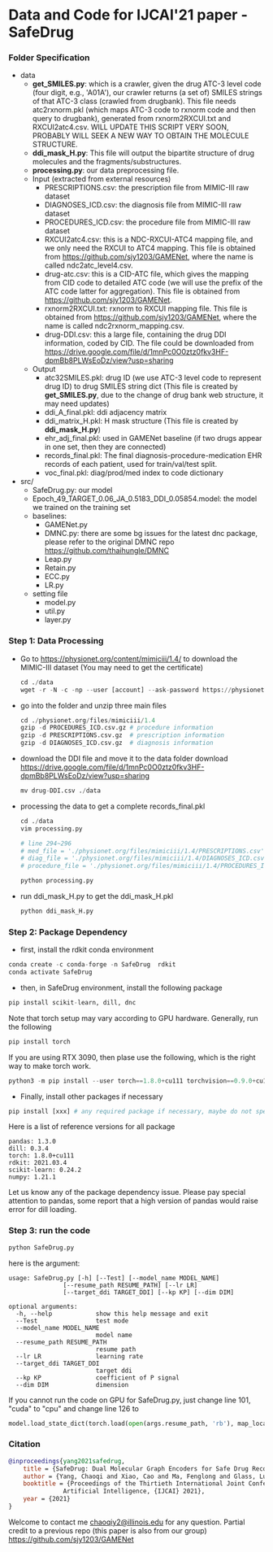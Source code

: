# Data and Code for IJCAI'21 paper - SafeDrug

### Folder Specification
- data
    - **get_SMILES.py**: which is a crawler, given the drug ATC-3 level code (four digit, e.g., 'A01A'), our crawler returns (a set of) SMILES strings of that ATC-3 class (crawled from drugbank). This file needs atc2rxnorm.pkl (which maps ATC-3 code to rxnorm code and then query to drugbank), generated from rxnorm2RXCUI.txt and RXCUI2atc4.csv. WILL UPDATE THIS SCRIPT VERY SOON, PROBABLY WILL SEEK A NEW WAY TO OBTAIN THE MOLECULE STRUCTURE.
    - **ddi_mask_H.py**: This file will output the bipartite structure of drug molecules and the fragments/substructures.
    - **processing.py**: our data preprocessing file.
    - Input (extracted from external resources)
        - PRESCRIPTIONS.csv: the prescription file from MIMIC-III raw dataset
        - DIAGNOSES_ICD.csv: the diagnosis file from MIMIC-III raw dataset
        - PROCEDURES_ICD.csv: the procedure file from MIMIC-III raw dataset
        - RXCUI2atc4.csv: this is a NDC-RXCUI-ATC4 mapping file, and we only need the RXCUI to ATC4 mapping. This file is obtained from https://github.com/sjy1203/GAMENet, where the name is called ndc2atc_level4.csv.
        - drug-atc.csv: this is a CID-ATC file, which gives the mapping from CID code to detailed ATC code (we will use the prefix of the ATC code latter for aggregation). This file is obtained from https://github.com/sjy1203/GAMENet.
        - rxnorm2RXCUI.txt: rxnorm to RXCUI mapping file. This file is obtained from https://github.com/sjy1203/GAMENet, where the name is called ndc2rxnorm_mapping.csv.
        - drug-DDI.csv: this a large file, containing the drug DDI information, coded by CID. The file could be downloaded from https://drive.google.com/file/d/1mnPc0O0ztz0fkv3HF-dpmBb8PLWsEoDz/view?usp=sharing
    - Output
        - atc32SMILES.pkl: drug ID (we use ATC-3 level code to represent drug ID) to drug SMILES string dict (This file is created by **get_SMILES.py**, due to the change of drug bank web structure, it may need updates)
        - ddi_A_final.pkl: ddi adjacency matrix
        - ddi_matrix_H.pkl: H mask structure (This file is created by **ddi_mask_H.py**)
        - ehr_adj_final.pkl: used in GAMENet baseline (if two drugs appear in one set, then they are connected)
        - records_final.pkl: The final diagnosis-procedure-medication EHR records of each patient, used for train/val/test split.
        - voc_final.pkl: diag/prod/med index to code dictionary
- src/
    - SafeDrug.py: our model
    - Epoch_49_TARGET_0.06_JA_0.5183_DDI_0.05854.model: the model we trained on the training set
    - baselines:
        - GAMENet.py
        - DMNC.py: there are some bg issues for the latest dnc package, please refer to the original DMNC repo https://github.com/thaihungle/DMNC
        - Leap.py
        - Retain.py
        - ECC.py
        - LR.py
    - setting file
        - model.py
        - util.py
        - layer.py



### Step 1: Data Processing

- Go to https://physionet.org/content/mimiciii/1.4/ to download the MIMIC-III dataset (You may need to get the certificate)

  ```python
  cd ./data
  wget -r -N -c -np --user [account] --ask-password https://physionet.org/files/mimiciii/1.4/
  ```

- go into the folder and unzip three main files

  ```python
  cd ./physionet.org/files/mimiciii/1.4
  gzip -d PROCEDURES_ICD.csv.gz # procedure information
  gzip -d PRESCRIPTIONS.csv.gz  # prescription information
  gzip -d DIAGNOSES_ICD.csv.gz  # diagnosis information
  ```

- download the DDI file and move it to the data folder
  download https://drive.google.com/file/d/1mnPc0O0ztz0fkv3HF-dpmBb8PLWsEoDz/view?usp=sharing
  ```python
  mv drug-DDI.csv ./data
  ```

- processing the data to get a complete records_final.pkl

  ```python
  cd ./data
  vim processing.py
  
  # line 294~296
  # med_file = './physionet.org/files/mimiciii/1.4/PRESCRIPTIONS.csv'
  # diag_file = './physionet.org/files/mimiciii/1.4/DIAGNOSES_ICD.csv'
  # procedure_file = './physionet.org/files/mimiciii/1.4/PROCEDURES_ICD.csv'
  
  python processing.py
  ```

- run ddi_mask_H.py to get the ddi_mask_H.pkl

  ```python
  python ddi_mask_H.py
  ```



### Step 2: Package Dependency

- first, install the rdkit conda environment
```python
conda create -c conda-forge -n SafeDrug  rdkit
conda activate SafeDrug
```

- then, in SafeDrug environment, install the following package
```python
pip install scikit-learn, dill, dnc
```
Note that torch setup may vary according to GPU hardware. Generally, run the following
```python
pip install torch
```
If you are using RTX 3090, then plase use the following, which is the right way to make torch work.
```python
python3 -m pip install --user torch==1.8.0+cu111 torchvision==0.9.0+cu111 torchaudio==0.8.0 -f https://download.pytorch.org/whl/torch_stable.html
```

- Finally, install other packages if necessary
```python
pip install [xxx] # any required package if necessary, maybe do not specify the version, the packages should be compatible with rdkit
```

Here is a list of reference versions for all package

```shell
pandas: 1.3.0
dill: 0.3.4
torch: 1.8.0+cu111
rdkit: 2021.03.4
scikit-learn: 0.24.2
numpy: 1.21.1
```

Let us know any of the package dependency issue. Please pay special attention to pandas, some report that a high version of pandas would raise error for dill loading.



### Step 3: run the code

```python
python SafeDrug.py
```

here is the argument:

    usage: SafeDrug.py [-h] [--Test] [--model_name MODEL_NAME]
                   [--resume_path RESUME_PATH] [--lr LR]
                   [--target_ddi TARGET_DDI] [--kp KP] [--dim DIM]
    
    optional arguments:
      -h, --help            show this help message and exit
      --Test                test mode
      --model_name MODEL_NAME
                            model name
      --resume_path RESUME_PATH
                            resume path
      --lr LR               learning rate
      --target_ddi TARGET_DDI
                            target ddi
      --kp KP               coefficient of P signal
      --dim DIM             dimension

If you cannot run the code on GPU for SafeDrug.py, just change line 101, "cuda" to "cpu" and change line 126 to
```python
model.load_state_dict(torch.load(open(args.resume_path, 'rb'), map_location=torch.device('cpu')))
``` 

### Citation
```bibtex
@inproceedings{yang2021safedrug,
    title = {SafeDrug: Dual Molecular Graph Encoders for Safe Drug Recommendations},
    author = {Yang, Chaoqi and Xiao, Cao and Ma, Fenglong and Glass, Lucas and Sun, Jimeng},
    booktitle = {Proceedings of the Thirtieth International Joint Conference on
               Artificial Intelligence, {IJCAI} 2021},
    year = {2021}
}
```

Welcome to contact me <chaoqiy2@illinois.edu> for any question. Partial credit to a previous repo (this paper is also from our group) https://github.com/sjy1203/GAMENet
